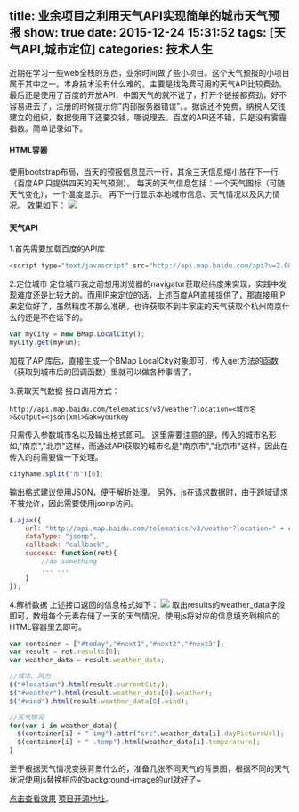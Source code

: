 title: 业余项目之利用天气API实现简单的城市天气预报
show: true
date: 2015-12-24 15:31:52
tags: [天气API,城市定位]
categories: 技术人生
---
近期在学习一些web全栈的东西，业余时间做了些小项目。这个天气预报的小项目属于其中之一。本身技术没有什么难的，主要是找免费可用的天气API比较费劲。最后还是使用了百度的开放API，中国天气的就不说了，打开个链接都费劲，好不容易进去了，注册的时候提示你"内部服务器错误"。。据说还不免费，纳税人交钱建立的组织，数据使用下还要交钱，哪说理去。百度的API还不错，只是没有雾霾指数。简单记录如下。

#### HTML容器
使用bootstrap布局，当天的预报信息显示一行，其余三天信息缩小放在下一行（百度API只提供四天的天气预测）。
每天的天气信息包括：一个天气图标（可随天气变化），一个温度显示。
再下一行显示本地城市信息、天气情况以及风力情况。
效果如下：
![](http://ww3.sinaimg.cn/mw690/62d95157gw1ezav90p4qcj211y0hek0d.jpg)

<!--more-->

#### 天气API

1.首先需要加载百度的API库
```js
<script type="text/javascript" src="http://api.map.baidu.com/api?v=2.0&ak=你的key"></script>
```

2.定位城市
定位城市我之前想用浏览器的navigator获取经纬度来实现，实践中发现难度还是比较大的。而用IP来定位的话，上述百度API直接提供了，那直接用IP来定位好了，虽然精度不那么准确，也许获取不到牛家庄的天气获取个杭州南京什么的还是不在话下的。
```js
var myCity = new BMap.LocalCity();
myCity.get(myFun);
```

加载了API库后，直接生成一个BMap LocalCity对象即可，传入get方法的函数（获取到城市后的回调函数）里就可以做各种事情了。

3.获取天气数据
接口调用方式：
```plain
http://api.map.baidu.com/telematics/v3/weather?location=<城市名>&output=<json|xml>&ak=yourkey
```
只需传入参数城市名以及输出格式即可。
这里需要注意的是，传入的城市名形如,"南京","北京"这样，而通过API获取的城市名是"南京市","北京市"这样，因此在传入的前需要做一下处理。
```js
cityName.split("市")[0];
```
输出格式建议使用JSON，便于解析处理。
另外，js在请求数据时，由于跨域请求不被允许，因此需要使用jsonp访问。
```js
$.ajax({
    url: "http://api.map.baidu.com/telematics/v3/weather?location=" + cityName + "&output=json&ak=你的key",
    dataType: "jsonp",
    callback: "callback",
    success: function(ret){
		//do something
		... ...
	}
});
```

4.解析数据
上述接口返回的信息格式如下：
![](http://ww2.sinaimg.cn/mw690/62d95157gw1ezaudtknrtj20lu0h4gmq.jpg)
取出results的weather_data字段即可，数组每个元素存储了一天的天气情况。使用js将对应的信息填充到相应的HTML容器里去即可。
```js
var container = ["#today","#next1","#next2","#next3"];
var result = ret.results[0];
var weather_data = result.weather_data;

//城市、风力
$("#location").html(result.currentCity);
$("#weather").html(result.weather_data[0].weather);
$("#wind").html(result.weather_data[0].wind);

//天气情况
for(var i in weather_data){
  $(container[i] + " img").attr("src",weather_data[i].dayPictureUrl);
  $(container[i] + " .temp").html(weather_data[i].temperature);
}
```
至于根据天气情况变换背景什么的，准备几张不同天气的背景图，根据不同的天气状况使用js替换相应的background-image的url就好了~

[点击查看效果](/local-weather/index.html)
[项目开源地址](https://github.com/zhangjh/localWeatherApp)。
